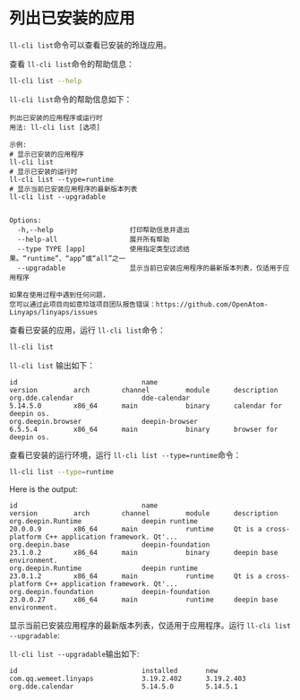 <!--
SPDX-FileCopyrightText: 2023 UnionTech Software Technology Co., Ltd.

SPDX-License-Identifier: LGPL-3.0-or-later
-->

# 列出已安装的应用

`ll-cli list`命令可以查看已安装的玲珑应用。

查看 `ll-cli list`命令的帮助信息：

```bash
ll-cli list --help
```

`ll-cli list`命令的帮助信息如下：

```text
列出已安装的应用程序或运行时
用法: ll-cli list [选项]

示例:
# 显示已安装的应用程序
ll-cli list
# 显示已安装的运行时
ll-cli list --type=runtime
# 显示当前已安装应用程序的最新版本列表
ll-cli list --upgradable


Options:
  -h,--help                   打印帮助信息并退出
  --help-all                  展开所有帮助
  --type TYPE [app]           使用指定类型过滤结果。“runtime”、“app”或“all”之一
  --upgradable                显示当前已安装应用程序的最新版本列表，仅适用于应用程序

如果在使用过程中遇到任何问题，
您可以通过此项目向如意玲珑项目团队报告错误：https://github.com/OpenAtom-Linyaps/linyaps/issues
```

查看已安装的应用，运行 `ll-cli list`命令：

```bash
ll-cli list
```

`ll-cli list` 输出如下：

```text
id                               name                             version         arch        channel         module      description
org.dde.calendar                 dde-calendar                     5.14.5.0        x86_64      main            binary      calendar for deepin os.
org.deepin.browser               deepin-browser                   6.5.5.4         x86_64      main            binary      browser for deepin os.
```

查看已安装的运行环境，运行 `ll-cli list --type=runtime`命令：

```bash
ll-cli list --type=runtime
```

Here is the output:

```text
id                               name                             version         arch        channel         module      description
org.deepin.Runtime               deepin runtime                   20.0.0.9        x86_64      main            runtime     Qt is a cross-platform C++ application framework. Qt'...
org.deepin.base                  deepin-foundation                23.1.0.2        x86_64      main            binary      deepin base environment.
org.deepin.Runtime               deepin runtime                   23.0.1.2        x86_64      main            runtime     Qt is a cross-platform C++ application framework. Qt'...
org.deepin.foundation            deepin-foundation                23.0.0.27       x86_64      main            runtime     deepin base environment.
```

显示当前已安装应用程序的最新版本列表，仅适用于应用程序。运行 `ll-cli list --upgradable`:

`ll-cli list --upgradable`输出如下:

```text
id                               installed       new
com.qq.wemeet.linyaps            3.19.2.402      3.19.2.403
org.dde.calendar                 5.14.5.0        5.14.5.1
```
